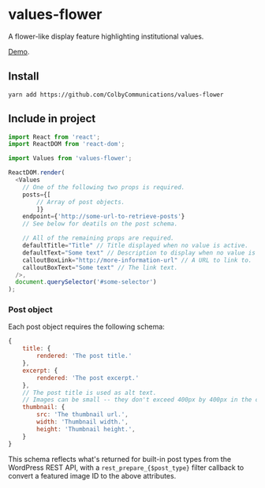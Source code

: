 # values-flower

A flower-like display feature highlighting institutional values.

[Demo](https://colbycommunications.github.io/values-flower/example/).

## Install

```
yarn add https://github.com/ColbyCommunications/values-flower
```

## Include in project

```Javascript
import React from 'react';
import ReactDOM from 'react-dom';

import Values from 'values-flower';

ReactDOM.render(
  <Values
    // One of the following two props is required.
    posts={[
        // Array of post objects.
        ]}
    endpoint={'http://some-url-to-retrieve-posts'}
    // See below for deatils on the post schema.

    // All of the remaining props are required.
    defaultTitle="Title" // Title displayed when no value is active.
    defaultText="Some text" // Description to display when no value is active.
    calloutBoxLink="http://more-information-url" // A URL to link to.
    calloutBoxText="Some text" // The link text.
  />,
  document.querySelector('#some-selector')
);
```

### Post object

Each post object requires the following schema:

```Javascript
{
    title: {
        rendered: 'The post title.'
    },
    excerpt: {
        rendered: 'The post excerpt.'
    },
    // The post title is used as alt text.
    // Images can be small -- they don't exceed 400px by 400px in the component.
    thumbnail: {
        src: 'The thumbnail url.',
        width: 'Thumbnail width.',
        height: 'Thumbnail height.',
    }
}
```

This schema reflects what's returned for built-in post types from the WordPress REST API, with a `rest_prepare_{$post_type}` filter callback to convert a featured image ID to the above attributes.
